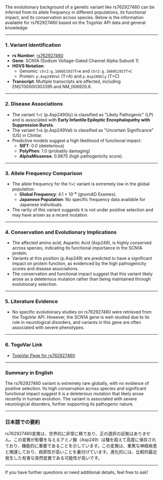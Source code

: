 The evolutionary background of a genetic variant like rs762927460 can be inferred from its allele frequency in different populations, its functional impact, and its conservation across species. Below is the information available for rs762927460 based on the TogoVar API data and general knowledge:

---

### 1. **Variant Identification**
   - **rs Number**: [rs762927460](https://identifiers.org/dbsnp/rs762927460)
   - **Gene**: SCN1A (Sodium Voltage-Gated Channel Alpha Subunit 1)
   - **HGVS Notation**:
     - Genomic: `chr2:g.166051937T>A` and `chr2:g.166051937T>C`
     - Protein: `p.Asp249Val` (T>A) and `p.Asp249Gly` (T>C)
   - **Transcript**: Multiple transcripts are affected, including ENST00000303395 and NM_006920.6.

---

### 2. **Disease Associations**
   - The variant `T>C` (p.Asp249Gly) is classified as "Likely Pathogenic" (LP) and is associated with **Early Infantile Epileptic Encephalopathy with Suppression Bursts**.
   - The variant `T>A` (p.Asp249Val) is classified as "Uncertain Significance" (US) in ClinVar.
   - Predictive models suggest a high likelihood of functional impact:
     - **SIFT**: 0.0 (deleterious)
     - **PolyPhen**: 1.0 (probably damaging)
     - **AlphaMissense**: 0.9875 (high pathogenicity score).

---

### 3. **Allele Frequency Comparison**
   - The allele frequency for the `T>C` variant is extremely low in the global population:
     - **Global Frequency**: 4.1 × 10⁻⁶ (gnomAD Exomes).
     - **Japanese Population**: No specific frequency data available for Japanese individuals.
   - The rarity of this variant suggests it is not under positive selection and may have arisen as a recent mutation.

---

### 4. **Conservation and Evolutionary Implications**
   - The affected amino acid, Aspartic Acid (Asp249), is highly conserved across species, indicating its functional importance in the SCN1A protein.
   - Variants at this position (p.Asp249) are predicted to have a significant impact on protein function, as evidenced by the high pathogenicity scores and disease associations.
   - The conservation and functional impact suggest that this variant likely arose as a deleterious mutation rather than being maintained through evolutionary selection.

---

### 5. **Literature Evidence**
   - No specific evolutionary studies on rs762927460 were retrieved from the TogoVar API. However, the SCN1A gene is well-studied due to its role in neurological disorders, and variants in this gene are often associated with severe phenotypes.

---

### 6. **TogoVar Link**
   - [TogoVar Page for rs762927460](https://togovar.org/variant/2-166051937-T-A)

---

### Summary in English
The rs762927460 variant is extremely rare globally, with no evidence of positive selection. Its high conservation across species and significant functional impact suggest it is a deleterious mutation that likely arose recently in human evolution. The variant is associated with severe neurological disorders, further supporting its pathogenic nature.

---

### 日本語での要約
rs762927460変異は、世界的に非常に稀であり、正の選択の証拠はありません。この変異が影響を与えるアミノ酸（Asp249）は種を超えて高度に保存されており、機能的に重要であることを示しています。この変異は、重篤な神経疾患と関連しており、病原性が高いことを裏付けています。進化的には、比較的最近発生した有害な突然変異である可能性が高いです。

---

If you have further questions or need additional details, feel free to ask!